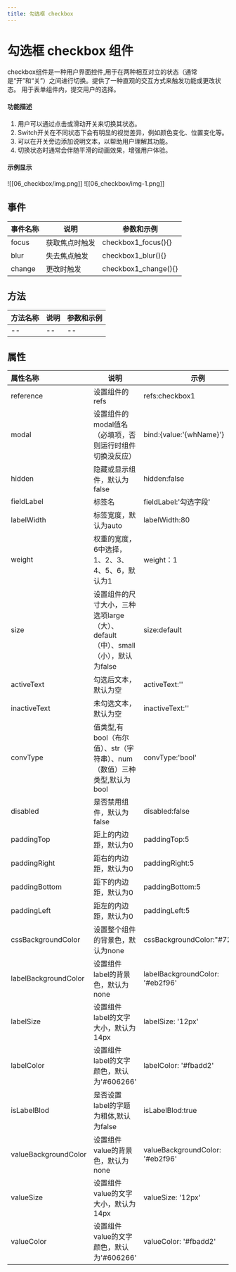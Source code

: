 ```yaml
---
title: 勾选框 checkbox
---
```


# 勾选框 checkbox 组件
checkbox组件是一种用户界面控件,用于在两种相互对立的状态（通常是“开”和“关”）之间进行切换。提供了一种直观的交互方式来触发功能或更改状态。 用于表单组件内，提交用户的选择。
#### 功能描述
1. 用户可以通过点击或滑动开关来切换其状态。
2. Switch开关在不同状态下会有明显的视觉差异，例如颜色变化、位置变化等。
3. 可以在开关旁边添加说明文本，以帮助用户理解其功能。
4. 切换状态时通常会伴随平滑的动画效果，增强用户体验。
#### 示例显示
![[06_checkbox/img.png]]
![[06_checkbox/img-1.png]]
## 事件

| 事件名称 | 说明         | 参数和示例                 |
|:-----|------------|-----------------------|
| focus    | 获取焦点时触发   | checkbox1_focus(){}   |
| blur     | 失去焦点触发     | checkbox1_blur(){}   |
| change   | 更改时触发      | checkbox1_change(){} |

## 方法

| 方法名称 | 说明  | 参数和示例 |
|:-----|-----|-------|
| --   | --  | --    |

## 属性

| 属性名称                 | 说明                                                  | 示例                                  |
|:---------------------|-----------------------------------------------------|-------------------------------------|
| reference            | 设置组件的refs                                           | refs:checkbox1                      |
| modal                | 设置组件的modal值名（必填项，否则运行时组件切换没反应）                      | bind:{value:'{whName}'}             |
| hidden               | 隐藏或显示组件，默认为false                                    | hidden:false                        |
| fieldLabel           | 标签名                                                 | fieldLabel:'勾选字段'                   |
| labelWidth           | 标签宽度，默认为auto                                        | labelWidth:80                       |
| weight               | 权重的宽度，6中选择，1、2、3、4、5、6，默认为1                         | weight：1                            |
| size                 | 设置组件的尺寸大小，三种选项large（大）、default（中）、small（小），默认为false | size:default                        |
| activeText           | 勾选后文本，默认为空                                          | activeText:''                       |
| inactiveText         | 未勾选文本，默认为空                                          | inactiveText:''                     |
| convType             | 值类型,有bool（布尔值）、str（字符串）、num（数值）三种类型,默认为bool         | convType:'bool'                     |
| disabled             | 是否禁用组件，默认为false                                     | disabled:false                      |
| paddingTop           | 距上的内边距，默认为0                                         | paddingTop:5                        |
| paddingRight         | 距右的内边距，默认为0                                         | paddingRight:5                      |
| paddingBottom        | 距下的内边距，默认为0                                         | paddingBottom:5                     |
| paddingLeft          | 距左的内边距，默认为0                                         | paddingLeft:5                       |
| cssBackgroundColor   | 设置整个组件的背景色，默认为none                                  | cssBackgroundColor:"#722ed1"        |
| labelBackgroundColor | 设置组件label的背景色，默认为none                               | labelBackgroundColor: '#eb2f96'     |
| labelSize            | 设置组件label的文字大小，默认为14px                              | labelSize: '12px'                   |
| labelColor           | 设置组件label的文字颜色，默认为'#606266'                         | labelColor: '#fbadd2'               |
| isLabelBlod          | 是否设置label的字题为粗体,默认为false                            | isLabelBlod:true                    |
| valueBackgroundColor | 设置组件value的背景色，默认为none                               | valueBackgroundColor: '#eb2f96'     |
| valueSize            | 设置组件value的文字大小，默认为14px                              | valueSize: '12px'                   |
| valueColor           | 设置组件value的文字颜色，默认为'#606266'                         | valueColor: '#fbadd2'               |